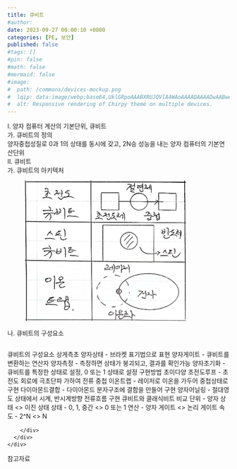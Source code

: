 ```yaml
---
title: 큐비트
#author: 
date: 2023-09-27 00:00:10 +0800
categories: [PE, 보안]
published: false
#tags: []
#pin: false
#math: false
#mermaid: false
#image:
#  path: /commons/devices-mockup.png
#  lqip: data:image/webp;base64,UklGRpoAAABXRUJQVlA4WAoAAAAQAAAADwAABwAAQUxQSDIAAAARL0AmbZurmr57yyIiqE8oiG0bejIYEQTgqiDA9vqnsUSI6H+oAERp2HZ65qP/VIAWAFZQOCBCAAAA8AEAnQEqEAAIAAVAfCWkAALp8sF8rgRgAP7o9FDvMCkMde9PK7euH5M1m6VWoDXf2FkP3BqV0ZYbO6NA/VFIAAAA
#  alt: Responsive rendering of Chirpy theme on multiple devices.
---
```


<div class="post-wrap">
  <div class="para">
    <div class="para-title">
      I. 양자 컴퓨터 계산의 기본단위, 큐비트
    </div>
    <div class="para-cntnt">
      <div class="para">
        <div class="para-title">
          가. 큐비트의 정의
        </div>
        <div class="para-cntnt">
            양자중첩성질로 0과 1의 상태를 동시에 갖고, 2N승 성능을 내는 양자 컴퓨터의 기본연산단위
        </div>
      </div>
    </div>
  </div>
  
  <div class="para">
    <div class="para-title">
      II. 큐비트
    </div>
    <div class="para-cntnt">
      <div class="para">
        <div class="para-title">
          가. 큐비트의 아키텍처
        </div>
        <div class="para-cntnt">
          <figure class="post-figure">
            <img src="/assets/img/posts/큐비트.png" alt="큐비트">
<!--            <figcaption>Source: Unveiling the Metaverse: Exploring Emerging Trends, Multifaceted Perspectives, and Future Challenges</figcaption>-->
          </figure>
        </div>
      </div>
      <div class="para">
        <div class="para-title">
          나. 큐비트의 구성요소
        </div>
        <div class="para-cntnt">
          <table class="post-table">
          </table>
          큐비트의 구성요소 상게측초
  양자상태 - 브라켓 표기법으로 표현
  양자게이트 - 큐비트를 변환하는 연산자
  양자측정 - 측정하면 상태가 붕괴되고, 결과를 확인가능
  양자초기화 - 큐비트를 특정한 상태로 설정, 0 또는 1 상태로 설정
구현방법 초이다양
  초전도루프 - 초전도 회로에 극초단파 가하여 전류 중첩
  이온트랩 - 레이저로 이온을 가두어 중첩상태로 구현
  다이아몬드결합 - 다이아몬드 분자구조에 결함을 만들어 구현
  양자어닐링 - 절대영도 상태에서 시계, 반시계방향 전류흐름 구현
큐비트와 클래식비트 비교
  단위 - 양자 상태 &lt;&gt; 이진 상태
  상태 - 0, 1, 중간 &lt;&gt; 0 또는 1
  연산 - 양자 게이트 &lt;&gt;  논리 게이트
  속도 - 2^N &lt;&gt; N

        </div>
      </div>
    </div>
  </div>

  <div class="refr-wrap">
    <div class="refr-title">
        참고자료
    </div>
    <ol class="refr-list">
    <!--    <li>(나현식, 최대선) <a target="_blank" href="https://scienceon.kisti.re.kr/commons/util/originalView.do?cn=JAKO202225948430499&oCn=JAKO202225948430499&dbt=JAKO&journal=NJOU00291864">메타버스 보안 위협 요소 및 대응 방안 검토</a></li>-->
    <!--    <li>(M. Uddin, S. Manickam, H. Ullah, M. Obaidat and A. Dandoush) <a target="_blank" href="https://ieeexplore.ieee.org/abstract/document/10138386">Unveiling the Metaverse: Exploring Emerging Trends, Multifaceted Perspectives, and Future Challenges</a></li>-->
    </ol>
  </div>
</div>
